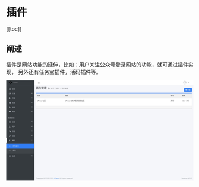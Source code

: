 # 插件


[[toc]]

## 阐述

插件是网站功能的延伸，比如：用户关注公众号登录网站的功能，就可通过插件实现，
另外还有任务宝插件，活码插件等。

![](admin-doc/plugin.jpg)